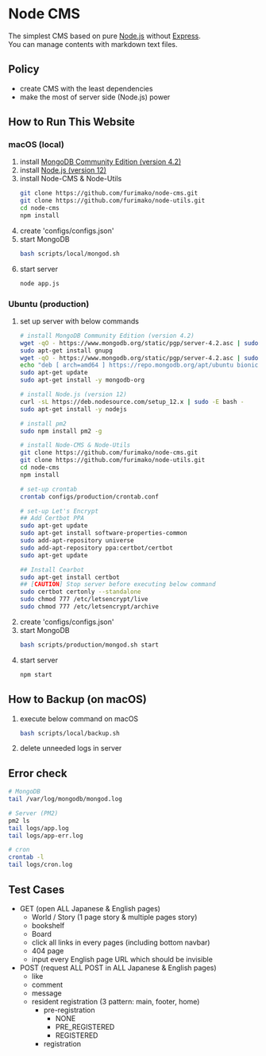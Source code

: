 
# Node CMS
The simplest CMS based on pure [Node.js](https://nodejs.org) without [Express](https://expressjs.com/).  
You can manage contents with markdown text files.

## Policy
- create CMS with the least dependencies
- make the most of server side (Node.js) power

## How to Run This Website
### macOS (local)
1. install [MongoDB Community Edition (version 4.2)](https://www.mongodb.com/download-center/community)
1. install [Node.js (version 12)](https://nodejs.org/en/download/)
1. install Node-CMS & Node-Utils
    ```bash
    git clone https://github.com/furimako/node-cms.git
    git clone https://github.com/furimako/node-utils.git
    cd node-cms
    npm install
    ```
1. create 'configs/configs.json'
1. start MongoDB
    ```bash
    bash scripts/local/mongod.sh
    ```
1. start server
    ```bash
    node app.js
    ```

### Ubuntu (production)
1. set up server with below commands
    ```bash
    # install MongoDB Community Edition (version 4.2)
    wget -qO - https://www.mongodb.org/static/pgp/server-4.2.asc | sudo apt-key add -
    sudo apt-get install gnupg
    wget -qO - https://www.mongodb.org/static/pgp/server-4.2.asc | sudo apt-key add -
    echo "deb [ arch=amd64 ] https://repo.mongodb.org/apt/ubuntu bionic/mongodb-org/4.2 multiverse" | sudo tee /etc/apt/sources.list.d/mongodb-org-4.2.list
    sudo apt-get update
    sudo apt-get install -y mongodb-org
    
    # install Node.js (version 12)
    curl -sL https://deb.nodesource.com/setup_12.x | sudo -E bash -
    sudo apt-get install -y nodejs
    
    # install pm2
    sudo npm install pm2 -g

    # install Node-CMS & Node-Utils
    git clone https://github.com/furimako/node-cms.git
    git clone https://github.com/furimako/node-utils.git
    cd node-cms
    npm install
    
    # set-up crontab
    crontab configs/production/crontab.conf

    # set-up Let's Encrypt
    ## Add Certbot PPA
    sudo apt-get update
    sudo apt-get install software-properties-common
    sudo add-apt-repository universe
    sudo add-apt-repository ppa:certbot/certbot
    sudo apt-get update
    
    ## Install Cearbot
    sudo apt-get install certbot
    ## [CAUTION] Stop server before executing below command
    sudo certbot certonly --standalone
    sudo chmod 777 /etc/letsencrypt/live
    sudo chmod 777 /etc/letsencrypt/archive
    ```
1. create 'configs/configs.json'  
1. start MongoDB
    ```bash
    bash scripts/production/mongod.sh start
    ```
1. start server
    ```bash
    npm start
    ```

## How to Backup (on macOS)
1. execute below command on macOS
    ```bash
    bash scripts/local/backup.sh
    ```
1. delete unneeded logs in server

## Error check
```bash
# MongoDB
tail /var/log/mongodb/mongod.log

# Server (PM2)
pm2 ls
tail logs/app.log
tail logs/app-err.log

# cron
crontab -l
tail logs/cron.log
```

## Test Cases
- GET (open ALL Japanese & English pages)
    - World / Story (1 page story & multiple pages story)
    - bookshelf
    - Board
    - click all links in every pages (including bottom navbar)
    - 404 page
    - input every English page URL which should be invisible
- POST (request ALL POST in ALL Japanese & English pages)
    - like
    - comment
    - message
    - resident registration (3 pattern: main, footer, home)
        - pre-registration
            - NONE
            - PRE_REGISTERED
            - REGISTERED
        - registration
